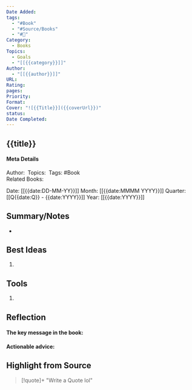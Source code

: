 ```yaml
---
Date Added: 
tags:
  - "#Book"
  - "#Source/Books"
  - "#📖"
Category:
  - Books
Topics:
  - Goals
  - "[[{{category}}]]"
Author:
  - "[[{{author}}]]"
URL: 
Rating: 
pages: 
Priority: 
Format: 
Cover: "![{{Title}}]({{coverUrl}})"
status:
Date Completed:
---
```


## {{title}}
#### Meta Details
Author: 
Topics: 
Tags: #Book  
Related Books:

Date: [[{{date:DD-MM-YY}}]]
Month: [[{{date:MMMM YYYY}}]]
Quarter: [[Q{{date:Q}} - {{date:YYYY}}]]
Year: [[{{date:YYYY}}]]

## Summary/Notes
* 



## Best Ideas

1. 


## Tools

1. 


## Reflection

#### The key message in the book:

#### Actionable advice:

## Highlight from Source

>[!quote]+ 
>"Write a Quote lol"




